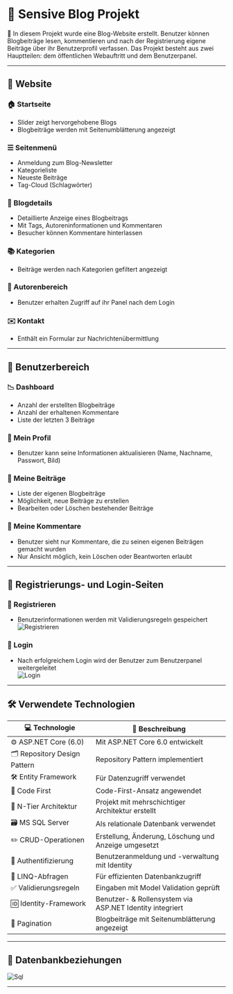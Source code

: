 # 📰 Sensive Blog Projekt

📌 In diesem Projekt wurde eine Blog-Website erstellt. Benutzer können Blogbeiträge lesen, kommentieren und nach der Registrierung eigene Beiträge über ihr Benutzerprofil verfassen. Das Projekt besteht aus zwei Hauptteilen: dem öffentlichen Webauftritt und dem Benutzerpanel.

---

## 🌟 Website

### 🏠 Startseite
- Slider zeigt hervorgehobene Blogs
- Blogbeiträge werden mit Seitenumblätterung angezeigt

### ☰ Seitenmenü
- Anmeldung zum Blog-Newsletter
- Kategorieliste
- Neueste Beiträge
- Tag-Cloud (Schlagwörter)

### 📄 Blogdetails
- Detaillierte Anzeige eines Blogbeitrags
- Mit Tags, Autoreninformationen und Kommentaren
- Besucher können Kommentare hinterlassen

### 📚 Kategorien
- Beiträge werden nach Kategorien gefiltert angezeigt

### 👤 Autorenbereich
- Benutzer erhalten Zugriff auf ihr Panel nach dem Login

### ✉️ Kontakt
- Enthält ein Formular zur Nachrichtenübermittlung

---

## 👤 Benutzerbereich

### 📉 Dashboard
- Anzahl der erstellten Blogbeiträge
- Anzahl der erhaltenen Kommentare
- Liste der letzten 3 Beiträge

### 👤 Mein Profil
- Benutzer kann seine Informationen aktualisieren (Name, Nachname, Passwort, Bild)

### 📝 Meine Beiträge
- Liste der eigenen Blogbeiträge
- Möglichkeit, neue Beiträge zu erstellen
- Bearbeiten oder Löschen bestehender Beiträge

### 💬 Meine Kommentare
- Benutzer sieht nur Kommentare, die zu seinen eigenen Beiträgen gemacht wurden
- Nur Ansicht möglich, kein Löschen oder Beantworten erlaubt

---

## 🔐 Registrierungs- und Login-Seiten

### 📝 Registrieren
- Benutzerinformationen werden mit Validierungsregeln gespeichert  
![Registrieren](screenshots/register.png)

### 🔑 Login
- Nach erfolgreichem Login wird der Benutzer zum Benutzerpanel weitergeleitet  
![Login](screenshots/login.png)

---

## 🛠 Verwendete Technologien

| 💻 Technologie                        | 📌 Beschreibung                                           |
|--------------------------------------|-----------------------------------------------------------|
| ⚙️ ASP.NET Core (6.0)                | Mit ASP.NET Core 6.0 entwickelt                          |
| 🗂 Repository Design Pattern         | Repository Pattern implementiert                         |
| 🛠 Entity Framework                  | Für Datenzugriff verwendet                               |
| 🧱 Code First                         | Code-First-Ansatz angewendet                             |
| 🧩 N-Tier Architektur                | Projekt mit mehrschichtiger Architektur erstellt         |
| 🗃️ MS SQL Server                     | Als relationale Datenbank verwendet                      |
| ✏️ CRUD-Operationen                  | Erstellung, Änderung, Löschung und Anzeige umgesetzt     |
| 🔐 Authentifizierung                 | Benutzeranmeldung und -verwaltung mit Identity           |
| 🧪 LINQ-Abfragen                     | Für effizienten Datenbankzugriff                         |
| ✅ Validierungsregeln                | Eingaben mit Model Validation geprüft                    |
| 🆔 Identity-Framework                | Benutzer- & Rollensystem via ASP.NET Identity integriert |
| 📄 Pagination                        | Blogbeiträge mit Seitenumblätterung angezeigt            |

---

## 📁 Datenbankbeziehungen

![Sql](screenshots/sql.png)

---
